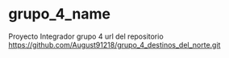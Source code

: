 # grupo_4_name
Proyecto Integrador grupo 4
url del repositorio
https://github.com/August91218/grupo_4_destinos_del_norte.git
